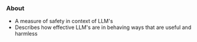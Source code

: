 ### About
* A measure of safety in context of LLM's
* Describes how effective LLM's are in behaving ways that are useful and harmless